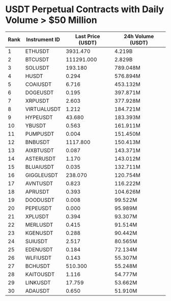 # USDT Perpetual Contracts with Daily Volume > $50 Million

| Rank | Instrument ID | Last Price (USDT) | 24h Volume (USDT) |
|------|---------------|-------------------|-------------------|
| 1 | ETHUSDT | 3931.470 | 4.219B |
| 2 | BTCUSDT | 111291.000 | 2.829B |
| 3 | SOLUSDT | 193.180 | 789.048M |
| 4 | HUSDT | 0.294 | 576.894M |
| 5 | COAIUSDT | 6.716 | 453.132M |
| 6 | DOGEUSDT | 0.195 | 397.871M |
| 7 | XRPUSDT | 2.603 | 377.928M |
| 8 | VIRTUALUSDT | 1.212 | 184.721M |
| 9 | HYPEUSDT | 43.680 | 183.393M |
| 10 | YBUSDT | 0.563 | 161.911M |
| 11 | PUMPUSDT | 0.004 | 151.450M |
| 12 | BNBUSDT | 1117.800 | 150.413M |
| 13 | AIXBTUSDT | 0.087 | 143.371M |
| 14 | ASTERUSDT | 1.170 | 143.012M |
| 15 | BLUAIUSDT | 0.035 | 132.711M |
| 16 | GIGGLEUSDT | 238.070 | 120.754M |
| 17 | AVNTUSDT | 0.823 | 116.222M |
| 18 | APRUSDT | 0.393 | 104.626M |
| 19 | DOODUSDT | 0.008 | 99.522M |
| 20 | PEPEUSDT | 0.000 | 95.989M |
| 21 | XPLUSDT | 0.394 | 93.307M |
| 22 | MERLUSDT | 0.415 | 91.514M |
| 23 | KGENUSDT | 0.288 | 90.442M |
| 24 | SUIUSDT | 2.517 | 80.565M |
| 25 | EDENUSDT | 0.184 | 72.134M |
| 26 | WLFIUSDT | 0.143 | 55.307M |
| 27 | BCHUSDT | 510.300 | 55.248M |
| 28 | KAITOUSDT | 1.116 | 54.777M |
| 29 | LINKUSDT | 17.759 | 53.662M |
| 30 | ADAUSDT | 0.650 | 51.910M |
